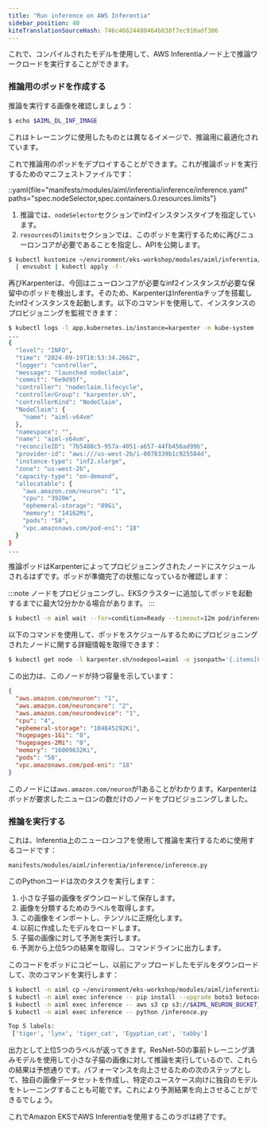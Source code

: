 ```yaml
---
title: "Run inference on AWS Inferentia"
sidebar_position: 40
kiteTranslationSourceHash: 746c46624480464b838f7ec910adf306
---
```


これで、コンパイルされたモデルを使用して、AWS Inferentiaノード上で推論ワークロードを実行することができます。

### 推論用のポッドを作成する

推論を実行する画像を確認しましょう：

```bash
$ echo $AIML_DL_INF_IMAGE
```

これはトレーニングに使用したものとは異なるイメージで、推論用に最適化されています。

これで推論用のポッドをデプロイすることができます。これが推論ポッドを実行するためのマニフェストファイルです：

::yaml{file="manifests/modules/aiml/inferentia/inference/inference.yaml" paths="spec.nodeSelector,spec.containers.0.resources.limits"}

1. 推論では、`nodeSelector`セクションでinf2インスタンスタイプを指定しています。
2. `resources`の`limits`セクションでは、このポッドを実行するために再びニューロンコアが必要であることを指定し、APIを公開します。

```bash
$ kubectl kustomize ~/environment/eks-workshop/modules/aiml/inferentia/inference \
  | envsubst | kubectl apply -f-
```

再びKarpenterは、今回はニューロンコアが必要なinf2インスタンスが必要な保留中のポッドを検出します。そのため、KarpenterはInferentiaチップを搭載したinf2インスタンスを起動します。以下のコマンドを使用して、インスタンスのプロビジョニングを監視できます：

```bash test=false
$ kubectl logs -l app.kubernetes.io/instance=karpenter -n kube-system -f | jq
...
{
  "level": "INFO",
  "time": "2024-09-19T18:53:34.266Z",
  "logger": "controller",
  "message": "launched nodeclaim",
  "commit": "6e9d95f",
  "controller": "nodeclaim.lifecycle",
  "controllerGroup": "karpenter.sh",
  "controllerKind": "NodeClaim",
  "NodeClaim": {
    "name": "aiml-v64vm"
  },
  "namespace": "",
  "name": "aiml-v64vm",
  "reconcileID": "7b5488c5-957a-4051-a657-44fb456ad99b",
  "provider-id": "aws:///us-west-2b/i-0078339b1c925584d",
  "instance-type": "inf2.xlarge",
  "zone": "us-west-2b",
  "capacity-type": "on-demand",
  "allocatable": {
    "aws.amazon.com/neuron": "1",
    "cpu": "3920m",
    "ephemeral-storage": "89Gi",
    "memory": "14162Mi",
    "pods": "58",
    "vpc.amazonaws.com/pod-eni": "18"
  }
}
...
```

推論ポッドはKarpenterによってプロビジョニングされたノードにスケジュールされるはずです。ポッドが準備完了の状態になっているか確認します：

:::note
ノードをプロビジョニングし、EKSクラスターに追加してポッドを起動するまでに最大12分かかる場合があります。
:::

```bash timeout=600
$ kubectl -n aiml wait --for=condition=Ready --timeout=12m pod/inference
```

以下のコマンドを使用して、ポッドをスケジュールするためにプロビジョニングされたノードに関する詳細情報を取得できます：

```bash
$ kubectl get node -l karpenter.sh/nodepool=aiml -o jsonpath='{.items[0].status.capacity}' | jq .
```

この出力は、このノードが持つ容量を示しています：

```json
{
  "aws.amazon.com/neuron": "1",
  "aws.amazon.com/neuroncore": "2",
  "aws.amazon.com/neurondevice": "1",
  "cpu": "4",
  "ephemeral-storage": "104845292Ki",
  "hugepages-1Gi": "0",
  "hugepages-2Mi": "0",
  "memory": "16009632Ki",
  "pods": "58",
  "vpc.amazonaws.com/pod-eni": "18"
}
```

このノードには`aws.amazon.com/neuron`が1あることがわかります。Karpenterはポッドが要求したニューロンの数だけのノードをプロビジョニングしました。

### 推論を実行する

これは、Inferentia上のニューロンコアを使用して推論を実行するために使用するコードです：

```file
manifests/modules/aiml/inferentia/inference/inference.py
```

このPythonコードは次のタスクを実行します：

1. 小さな子猫の画像をダウンロードして保存します。
2. 画像を分類するためのラベルを取得します。
3. この画像をインポートし、テンソルに正規化します。
4. 以前に作成したモデルをロードします。
5. 子猫の画像に対して予測を実行します。
6. 予測から上位5つの結果を取得し、コマンドラインに出力します。

このコードをポッドにコピーし、以前にアップロードしたモデルをダウンロードして、次のコマンドを実行します：

```bash
$ kubectl -n aiml cp ~/environment/eks-workshop/modules/aiml/inferentia/inference/inference.py inference:/
$ kubectl -n aiml exec inference -- pip install --upgrade boto3 botocore
$ kubectl -n aiml exec inference -- aws s3 cp s3://$AIML_NEURON_BUCKET_NAME/resnet50_neuron.pt ./
$ kubectl -n aiml exec inference -- python /inference.py

Top 5 labels:
 ['tiger', 'lynx', 'tiger_cat', 'Egyptian_cat', 'tabby']
```

出力として上位5つのラベルが返ってきます。ResNet-50の事前トレーニング済みモデルを使用して小さな子猫の画像に対して推論を実行しているので、これらの結果は予想通りです。パフォーマンスを向上させるための次のステップとして、独自の画像データセットを作成し、特定のユースケース向けに独自のモデルをトレーニングすることも可能です。これにより予測結果を向上させることができるでしょう。

これでAmazon EKSでAWS Inferentiaを使用するこのラボは終了です。
